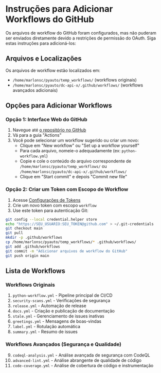 # Instruções para Adicionar Workflows do GitHub

Os arquivos de workflow do GitHub foram configurados, mas não puderam ser enviados diretamente devido a restrições de permissão do OAuth. Siga estas instruções para adicioná-los:

## Arquivos e Localizações

Os arquivos de workflow estão localizados em:
- `/home/marlonsc/pyauto/temp_workflows/` (workflows originais)
- `/home/marlonsc/pyauto/dc-api-x/.github/workflows/` (workflows avançados adicionais)

## Opções para Adicionar Workflows

### Opção 1: Interface Web do GitHub

1. Navegue até [o repositório no GitHub](https://github.com/datacosmos-br/dc-api-x)
2. Vá para a guia "Actions"
3. Você pode selecionar um workflow sugerido ou criar um novo:
   - Clique em "New workflow" ou "Set up a workflow yourself"
   - Para cada arquivo, nomeie-o adequadamente (ex: `python-workflow.yml`)
   - Copie e cole o conteúdo do arquivo correspondente de `/home/marlonsc/pyauto/temp_workflows/` ou `/home/marlonsc/pyauto/dc-api-x/.github/workflows/`
   - Clique em "Start commit" e depois "Commit new file"

### Opção 2: Criar um Token com Escopo de Workflow

1. Acesse [Configurações de Tokens](https://github.com/settings/tokens)
2. Crie um novo token com escopo `workflow`
3. Use este token para autenticação Git:

```bash
git config --local credential.helper store
echo "https://SEU_USUARIO:SEU_TOKEN@github.com" > ~/.git-credentials
git checkout main
git pull
mkdir -p .github/workflows
cp /home/marlonsc/pyauto/temp_workflows/* .github/workflows/
git add .github/workflows
git commit -m "Adicionar arquivos de workflow do GitHub"
git push origin main
```

## Lista de Workflows

### Workflows Originais
1. `python-workflow.yml` - Pipeline principal de CI/CD
2. `security-scans.yml` - Verificações de segurança
3. `release.yml` - Automação de release
4. `docs.yml` - Criação e publicação de documentação
5. `stale.yml` - Gerenciamento de issues inativas
6. `greetings.yml` - Mensagens de boas-vindas
7. `label.yml` - Rotulação automática
8. `summary.yml` - Resumo de issues

### Workflows Avançados (Segurança e Qualidade)
9. `codeql-analysis.yml` - Análise avançada de segurança com CodeQL
10. `advanced-lint.yml` - Análise abrangente de qualidade de código
11. `code-coverage.yml` - Análise de cobertura de código e instrumentação
